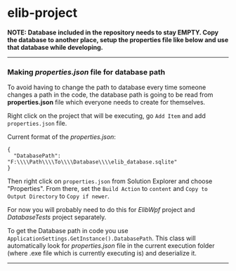 # elib-project

**NOTE: Database included in the repository needs to stay EMPTY. Copy the database to another place, setup the properties file like below and use that database while developing.**

---

### Making *properties.json* file for database path

To avoid having to change the path to database every time someone changes a path in the code, the database path is going to be
read from **properties.json** file which everyone needs to create for themselves.

Right click on the project that will be executing, go `Add Item` and add `properties.json` file.

Current format of the *properties.json*:
~~~
{
  "DatabasePath": "F:\\\\Path\\\\To\\\\Database\\\\elib_database.sqlite"
}
~~~

Then right click on `properties.json` from Solution Explorer and choose "Properties".
From there, set the `Build Action` to `content` and `Copy to Output Directory` to  `Copy if newer`.

For now you will probably need to do this for *ElibWpf* project and *DatabaseTests* project separately.

To get the Database path in code you use `ApplicationSettings.GetInstance().DatabasePath`. This class will automatically look for *properties.json* file in the current execution folder (where .exe file which is currently executing is) and deserialize it.

---
